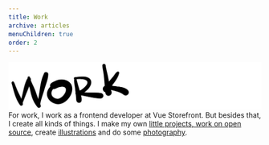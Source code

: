 ```yaml
---
title: Work
archive: articles
menuChildren: true
order: 2
---
```


![Work](/assets/title-work.svg) For work, I work as a frontend developer at Vue Storefront. But besides that, I create all kinds of things. I make my own [little projects, work on open source](/work/code), create [illustrations](/work/illustration) and do some [photography](/work/photography).
